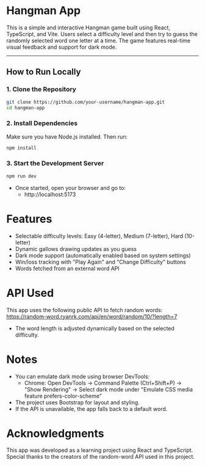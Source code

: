 # Hangman App

This is a simple and interactive Hangman game built using React, TypeScript, and Vite. Users select a difficulty level and then try to guess the randomly selected word one letter at a time. The game features real-time visual feedback and support for dark mode.

---

## How to Run Locally

### 1. Clone the Repository

```bash
git clone https://github.com/your-username/hangman-app.git
cd hangman-app
```

### 2. Install Dependencies
Make sure you have Node.js installed. Then run:
```bash
npm install
```

### 3. Start the Development Server
```bash
npm run dev
```
  - Once started, open your browser and go to:
    - http://localhost:5173

# Features
- Selectable difficulty levels: Easy (4-letter), Medium (7-letter), Hard (10-letter)
- Dynamic gallows drawing updates as you guess
- Dark mode support (automatically enabled based on system settings)
- Win/loss tracking with "Play Again" and "Change Difficulty" buttons
- Words fetched from an external word API


# API Used
This app uses the following public API to fetch random words:
https://random-word.ryanrk.com/api/en/word/random/10/?length=7
- The word length is adjusted dynamically based on the selected difficulty.


# Notes
- You can emulate dark mode using browser DevTools:
  - Chrome: Open DevTools → Command Palette (Ctrl+Shift+P) → "Show Rendering" → Select dark mode under "Emulate CSS media feature prefers-color-scheme"
- The project uses Bootstrap for layout and styling.
- If the API is unavailable, the app falls back to a default word.


# Acknowledgments
This app was developed as a learning project using React and TypeScript. Special thanks to the creators of the random-word API used in this project.
